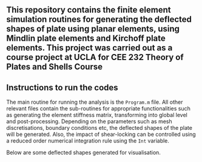 ## This repository contains the finite element simulation routines for generating the deflected shapes of plate using planar elements, using Mindlin plate elements and Kirchoff plate elements. This project was carried out as a course project at UCLA for CEE 232 Theory of Plates and Shells Course

## Instructions to run the codes

The main routine for running the analysis is the `Program.m` file. All other relevant files contain the sub-routines for appropriate functionalities such as generating the element stiffness matrix, transforming into global level and post-processing. Depending on the parameters such as mesh discretisations, boundary conditions etc, the deflected shapes of the plate will be generated. Also, the impact of shear-locking can be controlled using a reduced order numerical integration rule using the `Int` variable. 

Below are some deflected shapes generated for visualisation. 
